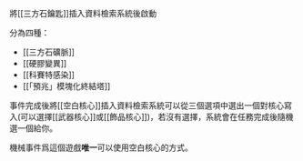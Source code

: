 將[[三方石鑰匙]]插入資料檢索系統後啟動

分為四種：
- [[三方石礦脈]]
- [[硬膠變異]]
- [[科賽特感染]]
- [[「預兆」模塊化終結塔]]

事件完成後將[[空白核心]]插入資料檢索系統可以從三個選項中選出一個對核心寫入(可以選擇[[武器核心]]或[[飾品核心]])，若沒有選擇，系統會在任務完成後隨機選一個給你。

機械事件爲這個遊戲**唯一**可以使用空白核心的方式。
